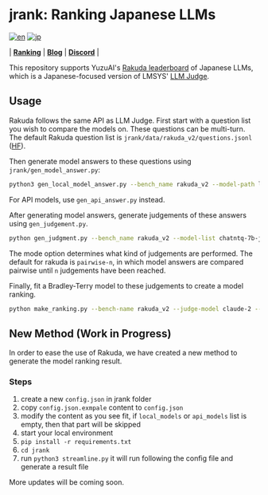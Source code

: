 # jrank: Ranking Japanese LLMs
[![en](https://img.shields.io/badge/lang-en-red.svg)](https://github.com/yuzu-ai/japanese-llm-ranking/blob/main/readme.md)
[![jp](https://img.shields.io/badge/lang-jp-yellow.svg)](https://github.com/yuzu-ai/japanese-llm-ranking/blob/main/readme_jp.md)

| [**Ranking**](https://yuzuai.jp/benchmark) |
[**Blog**](https://yuzuai.jp/blog/rakuda) |
[**Discord**](https://discord.com/invite/bHB9e2rq2r) |


This repository supports YuzuAI's [Rakuda leaderboard](https://yuzuai.jp/benchmark) of Japanese LLMs, which is a Japanese-focused version of LMSYS' [LLM Judge](https://github.com/lm-sys/FastChat/tree/main/fastchat/llm_judge).

## Usage

Rakuda follows the same API as LLM Judge. First start with a question list you wish to compare the models on. These questions can be multi-turn. The default Rakuda question list is `jrank/data/rakuda_v2/questions.jsonl` ([HF](https://huggingface.co/datasets/yuzuai/rakuda-questions)).

Then generate model answers to these questions using `jrank/gen_model_answer.py`:

```bash
python3 gen_local_model_answer.py --bench_name rakuda_v2 --model-path line-corporation/japanese-large-lm-1.7b-instruction-sft --model-id line-1.7b --conv_template ./templates/line.json
```

For API models, use `gen_api_answer.py` instead.

After generating model answers, generate judgements of these answers using `gen_judgement.py`.

```bash
python gen_judgment.py --bench_name rakuda_v2 --model-list chatntq-7b-jpntuned claude-2 gpt-3.5-turbo-0301-20230614 gpt-4-20230713 elyza-7b-fast-instruct elyza-7b-instruct jslm7b-instruct-alpha line-3.6b-sft rinna-3.6b-ppo rinna-3.6b-sft rwkv-world-jp-v1 stablebeluga2 weblab-10b-instruction-sft super-trin --parallel 2 --mode pairwise-n --judge-model claude-2 --n 2000
```

The mode option determines what kind of judgements are performed. The default for rakuda is `pairwise-n`, in which model answers are compared pairwise until `n` judgements have been reached.

Finally, fit a Bradley-Terry model to these judgements to create a model ranking.
```bash
python make_ranking.py --bench-name rakuda_v2 --judge-model claude-2 --mode pairwise --compute mle --make-charts --bootstrap-n 500 --plot-skip-list rinna-3.6b-sft super-trin elyza-7b-instruct
```

## New Method (Work in Progress)

In order to ease the use of Rakuda, we have created a new method to generate the model ranking result. 

### Steps

1. create a new `config.json` in jrank folder
2. copy `config.json.exmpale` content to `config.json`
3. modify the content as you see fit, if `local_models` or `api_models` list is empty, then that part will be skipped
4. start your local environment
5. `pip install -r requirements.txt`
6. `cd jrank`
7. run `python3 streamline.py` it will run following the config file and generate a result file

More updates will be coming soon.
